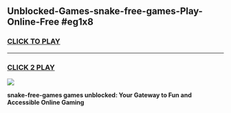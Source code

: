 
## Unblocked-Games-snake-free-games-Play-Online-Free #eg1x8
<h3>
<a href="https://us.freeplayer.one?title=snake-free-games&ref=10M">CLICK TO PLAY</a></h3>
<hr>

<h3>
<a href="https://us.freeplayer.one?title=snake-free-games&ref=10M">CLICK 2 PLAY</a>
  
</h3>

<a href="https://us.freeplayer.one?title=snake-free-games&ref=10M"><img src="https://clearcache.store/games.png"></a>


**snake-free-games games unblocked: Your Gateway to Fun and Accessible Online Gaming**
